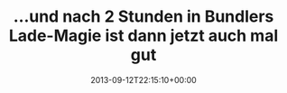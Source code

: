 ---
retweeted: false
source: <a href="http://twitter.com" rel="nofollow">Twitter Web Client</a>
entities:
  hashtags: []
  symbols: []
  user_mentions: []
  urls:
  - url: http://t.co/llcoKPhZQ0
    expanded_url: http://i.imgur.com/S3VpN.gif
    display_url: i.imgur.com/S3VpN.gif
    indices:
    - '82'
    - '104'
display_text_range:
- '0'
- '104'
favorite_count: '0'
id_str: '378280651390087168'
truncated: false
retweet_count: '0'
id: '378280651390087168'
possibly_sensitive: false
created_at: Thu Sep 12 22:15:10 +0000 2013
favorited: false
full_text: "…und nach 2 Stunden in Bundlers Lade-Magie ist dann jetzt auch mal gut
  für heute."
lang: de
quote_url: http://i.imgur.com/S3VpN.gif
tags:
- pesos/twitter
date: '2013-09-12T22:15:10+00:00'
src: https://twitter.com/bascht/status/378280651390087168
original_url: https://twitter.com/bascht/status/378280651390087168
type: twitter_tweet
text: "…und nach 2 Stunden in Bundlers Lade-Magie ist dann jetzt auch mal gut für
  heute."
title: "…und nach 2 Stunden in Bundlers Lade-Magie ist dann jetzt auch mal gut "

---